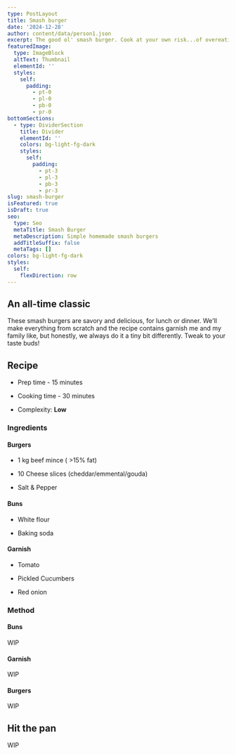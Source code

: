 ```yaml
---
type: PostLayout
title: Smash burger
date: '2024-12-28'
author: content/data/person1.json
excerpt: The good ol' smash burger. Cook at your own risk...of overeating.
featuredImage:
  type: ImageBlock
  altText: Thumbnail
  elementId: ''
  styles:
    self:
      padding:
        - pt-0
        - pl-0
        - pb-0
        - pr-0
bottomSections:
  - type: DividerSection
    title: Divider
    elementId: ''
    colors: bg-light-fg-dark
    styles:
      self:
        padding:
          - pt-3
          - pl-3
          - pb-3
          - pr-3
slug: smash-burger
isFeatured: true
isDraft: true
seo:
  type: Seo
  metaTitle: Smash Burger
  metaDescription: Simple homemade smash burgers
  addTitleSuffix: false
  metaTags: []
colors: bg-light-fg-dark
styles:
  self:
    flexDirection: row
---
```

## An all-time classic

These smash burgers are savory and delicious, for lunch or dinner. We'll make everything from scratch and the recipe contains garnish me and my family like, but honestly, we always do it a tiny bit differently. Tweak to your taste buds!

## Recipe

*   Prep time - 15 minutes

*   Cooking time - 30 minutes

*   Complexity: **Low**

### Ingredients

#### Burgers

*   1 kg beef mince ( >15% fat)

*   10 Cheese slices (cheddar/emmental/gouda)

*   Salt & Pepper

#### Buns

*   White flour

*   Baking soda

#### Garnish

*   Tomato

*   Pickled Cucumbers

*   Red onion

### Method

#### Buns

WIP

#### Garnish

WIP

#### Burgers

WIP

## Hit the pan

WIP

<div style="text-align: left"></div>

